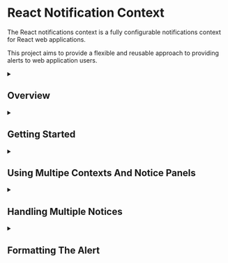 # React Notification Context

The React notifications context is a fully configurable notifications context for React web applications.

This project aims to provide a flexible and reusable approach to providing alerts to web application users.

<details><summary><h2>Overview</h2></summary>
<p>
The default broswer behaviour for alerts presents an unformatted alert dialog. This is invariably ugly and does not fit into the look and feel of any web application.
It does however, have the advantage of being invoked from a global broswer function `alert(...)`.

In a production web application we want the alerts to be formatted and appear at a sensible location within the page.

Bootstrap provides an `Alert` component for formatting and rendeing user alerts. However, in order to render the alert the developer must implement some javascript plumbing to show and hide the alert as required.
In many cases this `plumbing` is effectively boiler plate and obfuscates the business logic implemented by the application.

The React notifications context abstracts this `plumbing` into a reusable React component `Notifications`

`Notifications` provides a react context `Notification.Context` in which notifications accepted by the context are dispatched to the `Notifications.Panel` to be rendered.

``` html
<App> <!-- The react application component -->
  ...
  <Notifications> <!-- The Notifications context is embedded somewhere in the React App -->
    ...
      <ComponentRaisesNotice /> <!-- Some component that raises a notice to be displayed to the user -->
    ...
    <Notifications.Panel /> <!-- The location in the React DOM where notices should be rendered for the user to see -->
    ...
      <ComponentRaisessNotice /> <!-- Some component that raises a notice to be displayed to the user -->
    ...
  </Notifications>
  ...
</App>
```

The `Notifications` component is embedded somewhere in a React application. A `Notifications.Panel` is embedded somewhere within the `Notifications` component.
Any component which submmits a notice to the `Notifications.Context` wihtin the `Notifications` component will have the notice sent to the `Notifications.Panel` to be rendered for the user to see.

The code below shows a basic React component which submits a notice to be shown on the `Notifications.Panel`

``` javascript
const ComponentRaisedNotice = (props) => {

  const notices = useContext(Notifications.Context);
  
  notices.accept({
    type: "success", 
    title: "Opps I did it again!", 
    message: "Hit me baby one more time!", 
    timeout: 5000});
    
  return <span>Notice Sent!</span>;

};
```

The accepted notice is routed to the `Notifications.Panel` to be rendered by the configured alert component. The only code which exists within the business logic of the application
is to get the notifications context 

``` javascript
const notices = useContext(Notifications.Context);
``` 

and to submit the notice

``` javascript
notices.accept({
  type: "success", 
  title: "Opps I did it again!", 
  message: "Hit me baby one more time!", 
  timeout: 5000});
```
</p>
</details>
<details><summary><h2>Getting Started</h2></summary>

### Install

```
npm import react-notifications-context
```

### Import

``` javascript
import Notifications from 'react-notifications-context';
```

### Usage

1. Include a `Notifications` component in the applications DOM to gather notices submitted by child components.
2. Include a `Notifications.Panel` within the `Notifications` component where the notices should be presented to the user
3. In a component which is to submit a notice get the notifications context 

``` javascript
const notices = useContext(Notifications.Context);
```
 
4. To submit a notice call the `accept` method of the notifications context with the notice to show to the user

``` javascript
notices.accept({
  type: "success", 
  title: "Opps I did it again!", 
  message: "Hit me baby one more time!", 
  timeout: 5000});
```
</details>
<details><summary><h2>Using Multipe Contexts And Notice Panels</h2></summary>

The React notifications context supports using multiple `Notifications` components in the application.
`Notifications` componnents can be included anywhere in the applications DOM. They can be siblings or children of each other.
The react `useContext` hook finds the closest parent `Notifications` component to the component submitting the notice and routes the notice to the `Notifications.Panel` embedded in that `Notifications` component.

There must be one and only one `Notifications.Panel` in any rendered `Notifications` component. If there is more than one it is indeterminate which panel will recieve notices. If there is no `Notifications.Panel` 
The notices will not be rendered but will be cached waiting for a `Notifications.Panel` to be included.

If a notice is submitted outside of a `Notifications` component then the notice is raised using a browser alert.

``` html
<App>
  <!-- Notices submitted here will raise browser alerts -->
  <Notifications>
    <!-- Notices submitted here will raise alerts in panel 1 -->
    <Noticifations.Panel /> <!-- Panel 1 -->
    <!-- Notices submitted here will raise alerts in panel 1 -->
    <Notifications>
      <!-- Notices submitted here will raise alerts in panel 2 -->
      <Noticifations.Panel /> <!-- Panel 2 -->
      <!-- Notices submitted here will raise alerts in panel 2 -->
    </Notifications>
    <!-- Notices submitted here will raise alerts in panel 1 -->
  </Notifications>
  <!-- Notices submitted here will raise browser alerts -->
</App>
```

**Note** There is no requirement for the `Notifications` component to be an immediate child of the `App` nor for the `Notifications.Panel` to be an immediate child of its `Notifications`. The exmaple given ommits more detailed nesting for reasons of clarity

**Note** Notices raised inside of a `Notifications` component are queued until a `Notifications.Panel` exists and is ready to display the notice

</details>
<details><summary><h2>Handling Multiple Notices</h2></summary>

The React notifications context uses a [@k2_tools/utils.queues.queue](https://www.npmjs.com/package/@k2_tools/utils) to queue notices until the `Notifications.Panel` is ready to display them.

Multiple notices can be submitted and all will be queued in the order they were submitted and displayed to the user one at a time.

The `Notifications.Panel` uses a `QueuedCountDownTimer` to automatically timeout the notice after the submitted or configured timeout has elapsed. Once a notice is closed, either by the user or timed out automatically the next queued notice is rendered for the user.

</details>
<details><summary><h2>Formatting The Alert</h2></summary>

Out of the box the React notifications context renders a very basic self-closing alert. 
Production applicaitons will want to replace this basic alert format with a format consistent with the look and feel of the application.

There are 2 ways to control the component used to render the notice.

1. Setting a default alert
1. Setting an alert for a specific `Notifications.Panel`

### Setting A Default Alert

The React notifications context privides a function `defaultAlert` to set the default alert component for all `Notifications.Panel`

``` javascript
// Import the default alert function
import {defaultAlert} from 'react-notifications-context';

// Define an alert component
const MyAlert = ({notice, onClose, timeout, queued}) => {
  setTimeout(onClose, timeout);
  return <JSX>
}

// Register the alert component as the default
defaultAlert(MyAlert);
```

**Note** The alert copmponent recieves the following props.

1. `notice`

The notice submitted to the `Notifications.Context` after it has been digested

2. `onClose`

A callback function to close the alert

3. `timeout`

The number of milliseconds that the alert should be shown before calling `onClose`

4. `queued`

A function to call to get the number of notices still on the queue

### Setting An Alert For A Specific Panel

In addition to or instead of setting a default alert individual `Notifications.Panel` can specify the alert component to render through its rendered props

``` html
<App>
  <Notifications>
    <Notifications.Panel alert={MyAlert} />
    ...
  </Notifications>
</App>
```

**Note** Alert components set at the panel level override the default alert

</details>
















